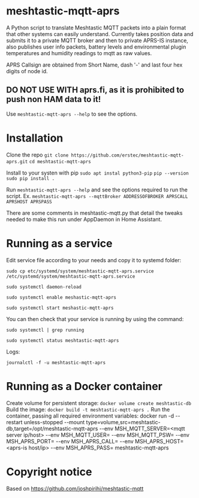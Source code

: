 # meshtastic-mqtt-aprs
A Python script to translate Meshtastic MQTT packets into a plain format that other systems can easily understand. Currently takes position data and submits it to a private MQTT broker and then to private APRS-IS instance, also publishes user info packets, battery levels and environmental plugin temperatures and humidity readings to mqtt as raw values.

APRS Callsign are obtained from Short Name, dash '-' and last four hex digits of node id.

## DO NOT USE WITH aprs.fi, as it is prohibited to push non HAM data to it!

Use `meshtastic-mqtt-aprs --help` to see the options.

# Installation

Clone the repo
`git clone https://github.com/erstec/meshtastic-mqtt-aprs.git`
`cd meshtastic-mqtt-aprs`

Install to your systen with pip
`sudo apt instal python3-pip`
`pip --version`
`sudo pip install .`

Run
`meshtastic-mqtt-aprs --help` and see the options required to run the script.
Ex. `meshtastic-mqtt-aprs --mqttBroker ADDRESSOFBROKER APRSCALL APRSHOST APRSPASS`

There are some comments in meshtastic-mqtt.py that detail the tweaks needed to make this run under AppDaemon in Home Assistant.

# Running as a service
Edit service file according to your needs and copy it to systemd folder:

`sudo cp etc/systemd/system/meshtastic-mqtt-aprs.service /etc/systemd/system/meshtastic-mqtt-aprs.service`

`sudo systemctl daemon-reload`

`sudo systemctl enable meshastic-mqtt-aprs`

`sudo systemctl start meshastic-mqtt-aprs`

You can then check that your service is running by using the command:

`sudo systemctl | grep running`

`sudo systemctl status meshtastic-mqtt-aprs`

Logs:

`journalctl -f -u meshtastic-mqtt-aprs`

# Running as a Docker container
Create volume for persistent storage:
`docker volume create meshtastic-db`
Build the image:
`docker build -t meshtastic-mqtt-aprs .`
Run the container, passing all required environment variables:
docker run -d --restart unless-stopped --mount type=volume,src=meshtastic-db,target=/opt/meshtastic-mqtt-aprs --env MSH_MQTT_SERVER=<mqtt server ip/host> --env MSH_MQTT_USER=<mqtt username> --env MSH_MQTT_PSW=<mqtt password> --env MSH_APRS_PORT=<aprs-is port> --env MSH_APRS_CALL=<aprs-is callsign> --env MSH_APRS_HOST=<aprs-is host/ip> --env MSH_APRS_PASS=<aprs-is pass> meshtastic-mqtt-aprs


# Copyright notice
Based on https://github.com/joshpirihi/meshtastic-mqtt
